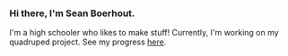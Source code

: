 ### Hi there, I'm Sean Boerhout.

I'm a high schooler who likes to make stuff! Currently, I'm working on my quadruped project. See my progress [here](https://seanboe.github.io/blog/tag/quadruped).
